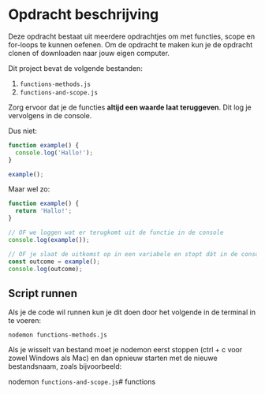# Opdracht beschrijving

Deze opdracht bestaat uit meerdere opdrachtjes om met functies, scope en for-loops te kunnen oefenen. Om de opdracht te maken kun je de opdracht clonen of downloaden naar jouw eigen computer.

Dit project bevat de volgende bestanden:

1. `functions-methods.js`
2. `functions-and-scope.js`

Zorg ervoor dat je de functies **altijd een waarde laat teruggeven**. Dit log je vervolgens in de console.

Dus niet:
```javascript
function example() {
  console.log('Hallo!');
}

example();
```

Maar wel zo:

```javascript
function example() {
  return 'Hallo!';
}

// OF we loggen wat er terugkomt uit de functie in de console
console.log(example());

// OF je slaat de uitkomst op in een variabele en stopt dát in de console.log():
const outcome = example();
console.log(outcome);
```

## Script runnen
Als je de code wil runnen kun je dit doen door het volgende in de terminal in te voeren:

`nodemon functions-methods.js`

Als je wisselt van bestand moet je nodemon eerst stoppen (ctrl + c voor zowel Windows als Mac) en dan opnieuw starten met de nieuwe bestandsnaam, zoals bijvoorbeeld:

nodemon `functions-and-scope.js`#   f u n c t i o n s  
 